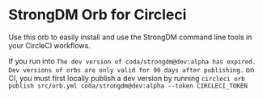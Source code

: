 # StrongDM Orb for Circleci

Use this orb to easily install and use the StrongDM command line tools in your CircleCI workflows.

If you run into `The dev version of coda/strongdm@dev:alpha has expired. Dev versions of orbs are only valid for 90 days after publishing.` on CI, you must first locally publish a dev version by running ```circleci orb publish src/orb.yml coda/strongdm@dev:alpha --token CIRCLECI_TOKEN``` 
